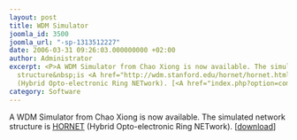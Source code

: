 ```yaml
---
layout: post
title: WDM Simulator
joomla_id: 3500
joomla_url: "-sp-1313512227"
date: 2006-03-31 09:26:03.000000000 +02:00
author: Administrator
excerpt: <P>A WDM Simulator from Chao Xiong is now available. The simulated network
  structure&nbsp;is <A href="http://wdm.stanford.edu/hornet/hornet.html">HORNET</A>
  (Hybrid Opto-electronic Ring NETwork). [<A href="index.php?option=com_docman&task=doc_details&gid=2096">download</A>]</P>
category: Software
---
```

<P>A WDM Simulator from Chao Xiong is now available. The simulated network structure&nbsp;is <A href="http://wdm.stanford.edu/hornet/hornet.html">HORNET</A> (Hybrid Opto-electronic Ring NETwork). [<A href="index.php?option=com_docman&task=doc_details&gid=2096">download</A>]</P>
